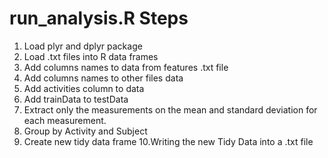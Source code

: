 # run_analysis.R Steps
1. Load plyr and dplyr package
2. Load .txt files into R data frames
3. Add columns names to data from features .txt file
4. Add columns names to other files data
5. Add activities column to data
6. Add trainData to testData
7. Extract only the measurements on the mean and standard deviation for each measurement.
8. Group by Activity and Subject
9. Create new tidy data frame
10.Writing the new Tidy Data into a .txt file

